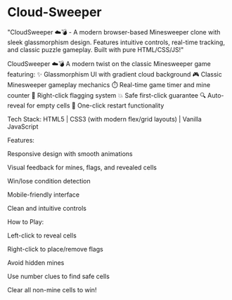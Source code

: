 # Cloud-Sweeper
"CloudSweeper ☁️💣 - A modern browser-based Minesweeper clone with sleek glassmorphism design. Features intuitive controls, real-time tracking, and classic puzzle gameplay. Built with pure HTML/CSS/JS!"


CloudSweeper ☁️💣
A modern twist on the classic Minesweeper game featuring:
✨ Glassmorphism UI with gradient cloud background
🎮 Classic Minesweeper gameplay mechanics
⏱️ Real-time game timer and mine counter
🚩 Right-click flagging system
💥 Safe first-click guarantee
🔍 Auto-reveal for empty cells
🔄 One-click restart functionality

Tech Stack: HTML5 | CSS3 (with modern flex/grid layouts) | Vanilla JavaScript

Features:

Responsive design with smooth animations

Visual feedback for mines, flags, and revealed cells

Win/lose condition detection

Mobile-friendly interface

Clean and intuitive controls

How to Play:

Left-click to reveal cells

Right-click to place/remove flags

Avoid hidden mines

Use number clues to find safe cells

Clear all non-mine cells to win!

